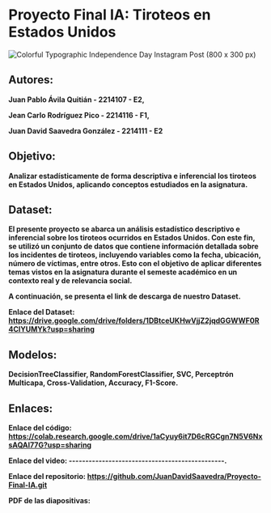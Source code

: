 # Proyecto Final IA: Tiroteos en Estados Unidos


![Colorful Typographic Independence Day Instagram Post (800 x 300 px)](https://github.com/user-attachments/assets/71c4f508-63f0-443f-9106-d945f4470b85)


## **Autores:**

**Juan Pablo Ávila Quitián - 2214107 - E2,**

**Jean Carlo Rodríguez Pico - 2214116 - F1,**

**Juan David Saavedra González - 2214111 - E2**


## **Objetivo:**

**Analizar estadísticamente de forma descriptiva e inferencial los tiroteos en Estados Unidos, aplicando conceptos estudiados en la asignatura.**


## **Dataset:**

**El presente proyecto se abarca un análisis estadístico descriptivo e inferencial sobre los tiroteos ocurridos en Estados Unidos. Con este fin, se utilizó un conjunto de datos que contiene información detallada sobre los incidentes de tiroteos, incluyendo variables como la fecha, ubicación, número de víctimas, entre otros. Esto con el objetivo de aplicar diferentes temas vistos en la asignatura durante el semeste académico en un contexto real y de relevancia social.**

**A continuación, se presenta el link de descarga de nuestro Dataset.**

**Enlace del Dataset: https://drive.google.com/drive/folders/1DBtceUKHwVjjZ2jqdGGWWF0R4CIYUMYk?usp=sharing**


## **Modelos:**

**DecisionTreeClassifier, RandomForestClassifier, SVC, Perceptrón Multicapa, Cross-Validation, Accuracy, F1-Score.**


## **Enlaces:**

**Enlace del código: https://colab.research.google.com/drive/1aCyuy6it7D6cRGCgn7N5V6NxsAQAI77G?usp=sharing**

**Enlace del video: -----------------------------------------------.**

**Enlace del repositorio: https://github.com/JuanDavidSaavedra/Proyecto-Final-IA.git**

**PDF de las diapositivas:**
